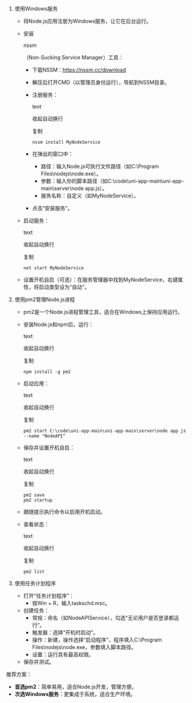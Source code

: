 1. 使用Windows服务

   - 将Node.js应用注册为Windows服务，让它在后台运行。

   - 安装

     nssm

     （Non-Sucking Service Manager）工具：

     - 下载NSSM：https://nssm.cc/download

     - 解压后打开CMD（以管理员身份运行），导航到NSSM目录。

     - 注册服务：

       text

       收起自动换行

       复制

       ```
       nssm install MyNodeService
       ```

     - 在弹出的窗口中：

       - 路径：输入Node.js可执行文件路径（如C:\Program Files\nodejs\node.exe）。
       - 参数：输入你的脚本路径（如C:\code\uni-app-main\uni-app-main\server\node app.js）。
       - 服务名称：自定义（如MyNodeService）。

     - 点击“安装服务”。

   - 启动服务：

     text

     收起自动换行

     复制

     ```
     net start MyNodeService
     ```

   - 设置开机自启（可选）：在服务管理器中找到MyNodeService，右键属性，将启动类型设为“自动”。

2. 使用pm2管理Node.js进程

   - pm2是一个Node.js进程管理工具，适合在Windows上保持应用运行。

   - 安装Node.js和npm后，运行：

     text

     收起自动换行

     复制

     ```
     npm install -g pm2
     ```

   - 启动应用：

     text

     收起自动换行

     复制

     ```
     pm2 start C:\code\uni-app-main\uni-app-main\server\node app.js --name "NodeAPI"
     ```

   - 保存并设置开机自启：

     text

     收起自动换行

     复制

     ```
     pm2 save
     pm2 startup
     ```

   - 跟随提示执行命令以启用开机启动。

   - 查看状态：

     text

     收起自动换行

     复制

     ```
     pm2 list
     ```

3. 使用任务计划程序

   - 打开“任务计划程序”：
     - 按Win + R，输入taskschd.msc。
   - 创建任务：
     - 常规：命名（如NodeAPIService），勾选“无论用户是否登录都运行”。
     - 触发器：选择“开机时启动”。
     - 操作：新建，操作选择“启动程序”，程序填入C:\Program Files\nodejs\node.exe，参数填入脚本路径。
     - 设置：运行具有最高权限。
   - 保存并测试。

推荐方案：

- **首选pm2**：简单易用，适合Node.js开发，管理方便。
- **次选Windows服务**：更集成于系统，适合生产环境。